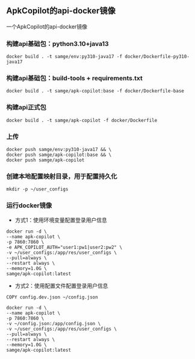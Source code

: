 ## ApkCopilot的api-docker镜像
一个ApkCopilot的api-docker镜像

### 构建api基础包：python3.10+java13
```shell
docker build . -t samge/env:py310-java17 -f docker/Dockerfile-py310-java17
```

### 构建api基础包：build-tools + requirements.txt
```shell
docker build . -t samge/apk-copilot:base -f docker/Dockerfile-base
```

### 构建api正式包
```shell
docker build . -t samge/apk-copilot -f docker/Dockerfile
```

### 上传
```shell
docker push samge/env:py310-java17 && \
docker push samge/apk-copilot:base && \
docker push samge/apk-copilot
```

### 创建本地配置映射目录，用于配置持久化
```shell
mkdir -p ~/user_configs
```

### 运行docker镜像
- 方式1：使用环境变量配置登录用户信息
```shell
docker run -d \
--name apk-copilot \
-p 7860:7860 \
-e APK_COPILOT_AUTH="user1:pw1|user2:pw2" \
-v ~/user_configs:/app/res/user_configs \
--pull=always \
--restart always \
--memory=1.0G \
samge/apk-copilot:latest
```

- 方式2：使用配置文件配置登录用户信息
```shell
COPY config.dev.json ~/config.json
```
```shell
docker run -d \
--name apk-copilot \
-p 7860:7860 \
-v ~/config.json:/app/config.json \
-v ~/user_configs:/app/res/user_configs \
--pull=always \
--restart always \
--memory=1.0G \
samge/apk-copilot:latest
```